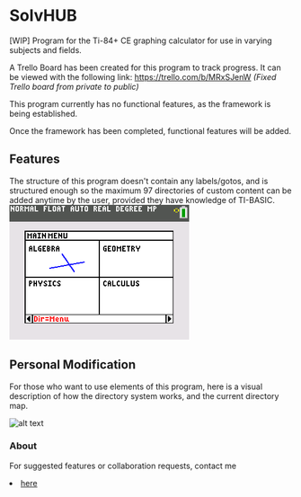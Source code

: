 # SolvHUB
[WIP] Program for the Ti-84+ CE graphing calculator for use in varying subjects and fields.
 
A Trello Board has been created for this program to track progress.  It can be viewed with the following link:
https://trello.com/b/MRxSJenW
_(Fixed Trello board from private to public)_

This program currently has no functional features, as the framework is being established.

Once the framework has been completed, functional features will be added.

## Features
The structure of this program doesn't contain any labels/gotos, and is structured enough so the maximum 97
directories of custom content can be added anytime by the user, provided they have knowledge of TI-BASIC.
![alt-text](https://github.com/TI-BASIC-Dev/SOLVHUB/blob/master/Images/mainmenu.png?raw=true "SolvHUB Main Menu")

## Personal Modification
For those who want to use elements of this program, here is a visual description of how the directory system works, and the current directory map.

![alt text](https://github.com/TI-BASIC-Dev/SOLVHUB/blob/master/Images/SolvHUB-planning.png?raw=true "SolvHUB Planning Tree")

### About
For suggested features or collaboration requests, contact me <li><a href="spencer.a.will@gmail.com">here</a></li>
